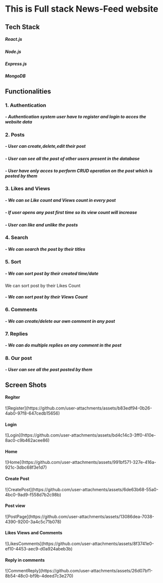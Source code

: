 <h1>This is Full stack News-Feed website</h1>

<h2> Tech Stack</h2>
  <h5>React.js</h7>
  <h5>Node.js</h7>
  <h5>Express.js</h7>
  <h5>MongoDB</h7>


<h2> Functionalities </h2>
  
  <h3>1. Authentication</h3>
  <h5>- Authentication system user have to register and login to acces the website data</h5>

  <h3>2. Posts</h3>
  <h5>- User can create,delete,edit their post</h5>
  <h5>- User can see all the post of other users present in the database</h5>
  <h5>- User have only acces to perform CRUD operation on the post which is posted by them</h5>

  

  <h3>3. Likes and Views</h3>
  <h5>- We can se Like count and Views count in every post</h5>
  <h5>- If user opens any post first time so its view count will increase </h5>
  <h5>- User can like and unlike the posts</h5>
  
  <h3>4. Search</h3>
  <h5>- We can search the post by their titles</h5>
  
  <h3>5. Sort</h3>
  <h5>- We can sort post by their created time/date</h5>
  <h5- >We can sort post by their Likes Count</h5>
  <h5>- We can sort post by their Views Count</h5>

  <h3>6. Comments</h3>
  <h5>- We can create/delete our own comment in any post</h5>

  <h3>7. Replies</h3>
  <h5>- We can do multiple replies on any comment in the post</h5>

  <h3>8. Our post</h3>
  <h5>- User can see all the post posted by them</h5>


  <h2>Screen Shots</h2>
  <h4>Regiter</h4>
  ![Register](https://github.com/user-attachments/assets/b83edf94-0b26-4ab0-97f8-647cedb15656)

  <h4>Login</h4>
  ![Login](https://github.com/user-attachments/assets/bd4c14c3-3ff0-410e-8ac0-c9b462acee86)

  <h4>Home</h4>
  ![Home](https://github.com/user-attachments/assets/991bf571-327e-416a-921c-3dbc68f3e1d7)

  <h4>Create Post</h4>
  ![CreatePost](https://github.com/user-attachments/assets/6de63b68-55a0-4bc0-9ad9-f558d7b2c98b)

  <h4>Post view</h4>
  ![PostPage](https://github.com/user-attachments/assets/13086dea-7038-4390-9200-3a4c5c71b078)

  <h4>Likes Views and Comments</h4>
  ![LikesComments](https://github.com/user-attachments/assets/8f3741e0-ef10-4453-aec9-d0a924abeb3b)

  <h4>Reply in comments</h4>
  ![CommentReply](https://github.com/user-attachments/assets/26d07bf1-8b54-48c0-bf9b-4deed7c3e270)










  


  
  
  
